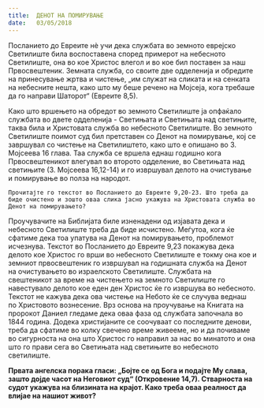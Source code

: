 ```yaml
---
title:  ДЕНОТ НА ПОМИРУВАЊЕ
date:   03/05/2018
---
```


Посланието до Евреите нѐ учи дека службата во земното еврејско Светилиште била воспоставена според примерот на небесното Светилиште, она во кое Христос влегол и во кое бил поставен за наш Првосвештеник. Земната служба, со своите две одделенија и обредите на принесување жртва и чистење, „им служат на сликата и на сенката на небесните нешта, како што му беше речено на Мојсеја, кога требаше да го направи Шаторот“ (Евреите 8,5).

Како што вршењето на обредот во земното Светилиште ја опфаќало службата во двете одделенија - Светињата и Светињата над светињите, таква била и Христовата служба во небесното Светилиште. Во земното Светилиште поимот суд бил претставен со Денот на помирување, кој се завршувал со чистење на Светилиштето, како што е опишано во 3. Мојсеева 16 глава. Таа служба се вршела еднаш годишно кога Првосвештеникот влегувал во второто одделение, во Светињата над светињите (3. Мојсеева 16,12-14) и го извршувал делото на очистување и помирување во полза на народот.

`Прочитајте го текстот во Посланието до Евреите 9,20-23. Што треба да биде очистено и зошто оваа слика јасно укажува на Христовата служба во Денот на помирувањето?`

Проучувачите на Библијата биле изненадени од изјавата дека и небесното Светилиште треба да биде исчистено. Меѓутоа, кога ќе сфатиме дека тоа упатува на Денот на помирувањето, проблемот исчезнува. Текстот во Посланието до Евреите 9,23 покажува дека делото кое Христос го врши во небесното Светилиште е токму она кое и земниот првосвештеник го извршувал на годишната служба на Денот на очистувањето во израелското Светилиште. Службата на свештеникот за време на чистењето на земното Светилиште го навестувало делото кое еден ден Христос ќе го извршува во небесното. Текстот не кажува дека ова чистење на Небото ќе се случува веднаш по Христовото вознесение. Врз основа на проучување на Книгата на пророкот Даниел гледаме дека оваа фаза од службата започнала во 1844 година. Додека христијаните се соочуваат со последните денови, треба да сфатиме во колку свечено време живееме, но и да почиваме во сигурноста на она што Христос го направил за нас во минатото и она што го прави сега во Светињата над светињите во небесното светилиште.

**Првата ангелска порака гласи: „Бојте се од Бога и подајте Му слава, зашто дојде часот на Неговиот суд“ (Откровение 14,7). Стварноста на судот укажува на близината на крајот. Како треба оваа реалност да влијае на нашиот живот?**
